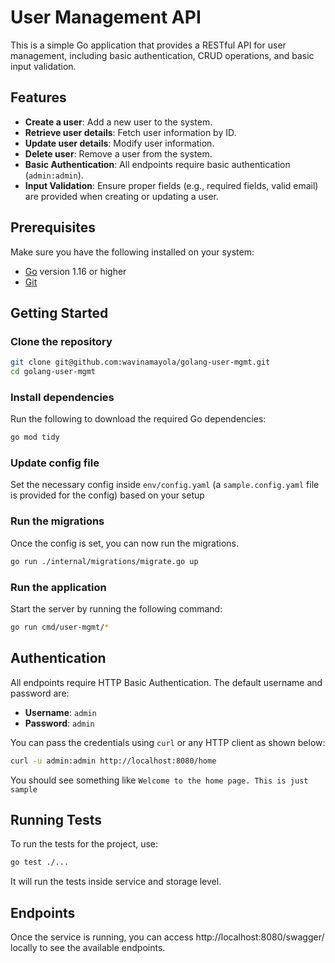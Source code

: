 
# User Management API

This is a simple Go application that provides a RESTful API for user management, including basic authentication, CRUD operations, and basic input validation.

## Features
-  **Create a user**: Add a new user to the system.
-  **Retrieve user details**: Fetch user information by ID.
-  **Update user details**: Modify user information.
-  **Delete user**: Remove a user from the system.
-  **Basic Authentication**: All endpoints require basic authentication (`admin:admin`).
-  **Input Validation**: Ensure proper fields (e.g., required fields, valid email) are provided when creating or updating a user.

## Prerequisites

Make sure you have the following installed on your system:
- [Go](https://golang.org/dl/) version 1.16 or higher
- [Git](https://git-scm.com/)

## Getting Started

### Clone the repository

```bash
git clone git@github.com:wavinamayola/golang-user-mgmt.git
cd golang-user-mgmt
```

### Install dependencies

Run the following to download the required Go dependencies:
```bash
go mod tidy
```

### Update config file

Set the necessary config inside `env/config.yaml` (a `sample.config.yaml` file is provided for the config) based on your setup


### Run the migrations

Once the config is set, you can now run the migrations.

```bash
go run ./internal/migrations/migrate.go up
```


### Run the application

Start the server by running the following command:

```bash
go run cmd/user-mgmt/*
```

## Authentication

All endpoints require HTTP Basic Authentication. The default username and password are:

-   **Username**: `admin`
-   **Password**: `admin`

You can pass the credentials using `curl` or any HTTP client as shown below:
```bash
curl -u admin:admin http://localhost:8080/home
```
You should see something like `Welcome to the home page. This is just sample`

## Running Tests

To run the tests for the project, use:
```bash
go test ./...
```
It will run the tests inside service and storage level.

## Endpoints

Once the service is running, you can access http://localhost:8080/swagger/ locally to see the available endpoints.
